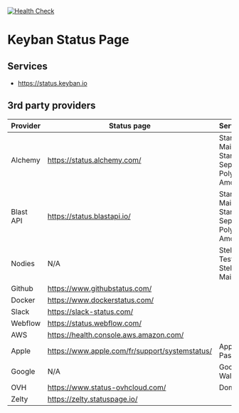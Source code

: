 [![Health Check](../../actions/workflows/health-check.yml/badge.svg)](../../actions/workflows/health-check.yml)

# Keyban Status Page

## Services

- https://status.keyban.io

## 3rd party providers

Provider | Status page | Services
---------|----------|---------
 Alchemy | https://status.alchemy.com/ | Starknet Mainnet, Starknet Sepolia, Polygon Amoy
 Blast API | https://status.blastapi.io/ | Starknet Mainnet, Starknet Sepolia, Polygon Amoy
 Nodies | N/A | Stellar Testnet, Stellar Mainnet
 Github | https://www.githubstatus.com/ |
 Docker | https://www.dockerstatus.com/ |
 Slack | https://slack-status.com/ |
 Webflow | https://status.webflow.com/ |
 AWS | https://health.console.aws.amazon.com/ |
 Apple | https://www.apple.com/fr/support/systemstatus/ | Apple Pass
 Google | N/A | Google Wallet
 OVH | https://www.status-ovhcloud.com/ | Domain
Zelty | https://zelty.statuspage.io/
